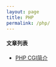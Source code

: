 ```yaml
---
layout: page
title: PHP
permalink: /php/
---
```


#### 文章列表

* [PHP CGI简介](http://zhengzhihust.github.io/jekyll/update/2016/03/29/2016-03-29-php-cgi-comprehension)
